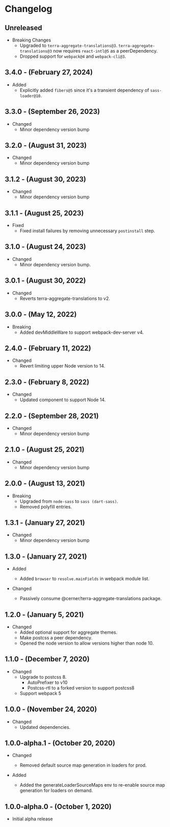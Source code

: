 # Changelog

## Unreleased

* Breaking Changes
  * Upgraded to `terra-aggregate-translations@3`. `terra-aggregate-translations@3` now requires `react-intl@5` as a peerDependency.
  * Dropped support for `webpack@4` and `webpack-cli@3`.

## 3.4.0 - (February 27, 2024)

* Added
  * Explicitly added `fibers@5` since it's a transient dependency of `sass-loader@10`.

## 3.3.0 - (September 26, 2023)

* Changed
  * Minor dependency version bump

## 3.2.0 - (August 31, 2023)

* Changed
  * Minor dependency version bump

## 3.1.2 - (August 30, 2023)

* Changed
  * Minor dependency version bump

## 3.1.1 - (August 25, 2023)

* Fixed
  * Fixed install failures by removing unnecessary `postinstall` step.

## 3.1.0 - (August 24, 2023)

* Changed
  * Minor dependency version bump.

## 3.0.1 - (August 30, 2022)

* Changed
  * Reverts terra-aggregate-translations to v2.

## 3.0.0 - (May 12, 2022)

* Breaking
  * Added devMiddleWare to support webpack-dev-server v4.

## 2.4.0 - (February 11, 2022)

* Changed
  * Revert limiting upper Node version to 14.

## 2.3.0 - (February 8, 2022)

* Changed
  * Updated component to support Node 14.
## 2.2.0 - (September 28, 2021)

* Changed
  * Minor dependency version bump

## 2.1.0 - (August 25, 2021)

* Changed
  * Minor dependency version bump

## 2.0.0 - (August 13, 2021)

* Breaking
  * Upgraded from `node-sass` to `sass (dart-sass)`.
  * Removed polyfill entries.

## 1.3.1 - (January 27, 2021)

* Changed
  * Minor dependency version bump

## 1.3.0 - (January 27, 2021)

* Added
  * Added `browser` to `resolve.mainFields` in webpack module list.

* Changed
  * Passively consume @cerner/terra-aggregate-translations package.

## 1.2.0 - (January 5, 2021)

* Changed
  * Added optional support for aggregate themes.
  * Make postcss a peer dependency.
  * Opened the node version to allow versions higher than node 10.

## 1.1.0 - (December 7, 2020)

* Changed
  * Upgrade to postcss 8.
    * AutoPrefixer to v10
    * Postcss-rtl to a forked version to support postcss8
  * Support webpack 5

## 1.0.0 - (November 24, 2020)

* Changed
  * Updated dependencies.

## 1.0.0-alpha.1 - (October 20, 2020)

* Changed
  * Removed default source map generation in loaders for prod.

* Added
  * Added the generateLoaderSourceMaps env to re-enable source map generation for loaders on demand.

## 1.0.0-alpha.0 - (October 1, 2020)

* Initial alpha release
